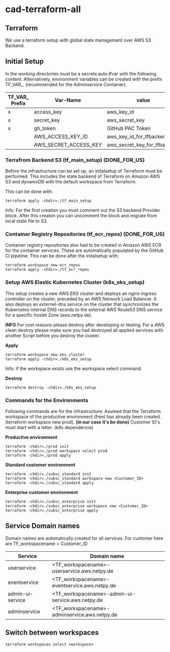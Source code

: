 # cad-terraform-all 

## Terraform
We use a terraform setup with global state management over AWS S3 Backend.

## Initial Setup
In the working directories must be a secrets.auto.tfvar with the following content.
Alternatively, environment variables can be created with the prefix TF_VAR_. (recommended for the Adminservice Container).


| TF_VAR_ Prefix    | Var-Name              | value                         |
| ----------------- | --------------------- | ----------------------------- |
|         x         | access_key            | aws_key_id                    |
|         x         | secret_key            | aws_secret_key                |
|         x         | gh_token              | GitHub PAC Token              |
|                   | AWS_ACCESS_KEY_ID     | aws_key_id_for_tfbackend      |
|                   | AWS_SECRET_ACCESS_KEY | aws_secret_key_for_tfbackend  |


### Terrafrom Backend S3 (tf_main_setup) (DONE_FOR_US)
Before the infrastructure can be set up, an initalsetup of Terraform must be performed. This includes the state backend of Terraform on Amazon AWS S3 and dynamoDB with the default workspace from Terraform.

This can be done with:
```
terraform apply -chdir=./tf_main_setup
```
Info: For the first creation you must comment out the S3 backend Provider block. After this creaton you can uncomment the block and migrate from local state file to S3.

### Container Registry Repositories (tf_ecr_repos) (DONE_FOR_US)
Container registry repositories also had to be created in Amazon AWS ECR for the container services. These are automatically populated by the GitHub CI pipeline.
This can be done after the initalsetup with:
```
terraform workspace new ecr_repos
terraform apply -chdir=./tf_ecr_repos
```

### Setup AWS Elastic Kubernetes Cluster (k8s_eks_setup)
This setup creates a new AWS EKS cluster and deploys an nginx ingress controller on the cluster, preceded by an AWS Network Load Balancer. It also deploys an externel-dns service on the cluster that synchronizes the Kubernetes internal DNS records to the external AWS Route53 DNS service for a specific hostet Zone (aws.netpy.de).

**INFO**
For cost reasons please destroy after developing or testing. For a AWS clean destroy please make sure you had destroyed all applied services with another Script before you destroy the cluster. 

**Apply**
```
terraform workspace new eks_cluster
terraform apply -chdir=./k8s_eks_setup
```
Info: if the workspace exists use the workspace select command.

**Destroy**
```
terraform destroy -chdir=./k8s_eks_setup
```

### Commands for the Environments

Following commands are for the infrastructure:
Asumed that the Terraform workspace of the productive environment (free) has already been created. (terraform workspace new prod). **(in our case it's be done)**
Customer ID's must start with a letter. (k8s dependencie)

**Productive environment**
```
terraform -chdir=./prod init
terraform -chdir=./prod workspace select prod
terraform -chdir=./prod apply
```
**Standard customer environment**
```
terraform -chdir=./subsc_standard init
terraform -chdir=./subsc_standard workspace new <Customer_ID>
terraform -chdir=./subsc_standard apply
```
**Enterprise customer environment**
```
terraform -chdir=./subsc_enterprise init
terraform -chdir=./subsc_enterprise workspace new <Customer_ID>
terraform -chdir=./subsc_enterprise apply
```

## Service Domain names 
Domain names are automatically created for all services. 
For customer here are TF_workspacename = Customer_ID

| Service           | Domain name                                        |
| ----------------- | -------------------------------------------------- |
| userservice       | <TF_workspacename>-userservice.aws.netpy.de        |
| eventservice      | <TF_workspacename>-eventservice.aws.netpy.de       |
| admin-ui-service  | <TF_workspacename>-admin-ui-service.aws.netpy.de   |
| adminservice      | <TF_workspacename>-adminservice.aws.netpy.de       |

## Switch between workspaces
```
terraform workspaces select <workspace>
```
